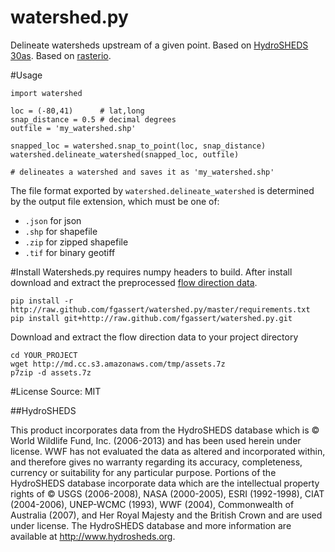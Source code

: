watershed.py
============

Delineate watersheds upstream of a given point. Based on [HydroSHEDS 30as](http://hydrosheds.org). Based on [rasterio](http://github.com/mapbox/rasterio).

#Usage

```
import watershed

loc = (-80,41)      # lat,long
snap_distance = 0.5 # decimal degrees
outfile = 'my_watershed.shp'

snapped_loc = watershed.snap_to_point(loc, snap_distance)
watershed.delineate_watershed(snapped_loc, outfile)

# delineates a watershed and saves it as 'my_watershed.shp'
```

The file format exported by ```watershed.delineate_watershed``` is determined by the output file extension, which must be one of:
- ```.json``` for json
- ```.shp``` for shapefile
- ```.zip``` for zipped shapefile
- ```.tif``` for binary geotiff

#Install
Watersheds.py requires numpy headers to build. After install download and extract the preprocessed [flow direction data](http://md.cc.s3.amazonaws.com/tmp/assets.7z).

```
pip install -r http://raw.github.com/fgassert/watershed.py/master/requirements.txt
pip install git+http://raw.github.com/fgassert/watershed.py.git
```

Download and extract the flow direction data to your project directory

```
cd YOUR_PROJECT
wget http://md.cc.s3.amazonaws.com/tmp/assets.7z
p7zip -d assets.7z
```

#License
Source: MIT

##HydroSHEDS

This product incorporates data from the HydroSHEDS database which is © World Wildlife Fund, Inc. (2006-2013) and has been used herein under license. WWF has not evaluated the data as altered and incorporated within, and therefore gives no warranty regarding its accuracy, completeness, currency or suitability for any particular purpose. Portions of the HydroSHEDS database incorporate data which are the intellectual property rights of © USGS (2006-2008), NASA (2000-2005), ESRI (1992-1998), CIAT (2004-2006), UNEP-WCMC (1993), WWF (2004), Commonwealth of Australia (2007), and Her Royal Majesty and the British Crown and are used under license. The HydroSHEDS database and more information are available at http://www.hydrosheds.org.

